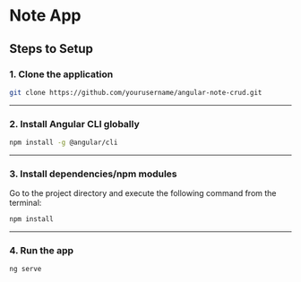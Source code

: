 # Note App

## Steps to Setup

### 1. Clone the application

```bash
git clone https://github.com/yourusername/angular-note-crud.git
```

---

### 2. Install Angular CLI globally

```bash
npm install -g @angular/cli
```

---

### 3. Install dependencies/npm modules

Go to the project directory and execute the following command from the terminal:

```bash
npm install
```

---

### 4. Run the app

```bash
ng serve
```
